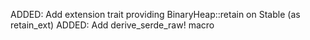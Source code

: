 ADDED: Add extension trait providing BinaryHeap::retain on Stable (as retain_ext)
ADDED: Add derive_serde_raw! macro
